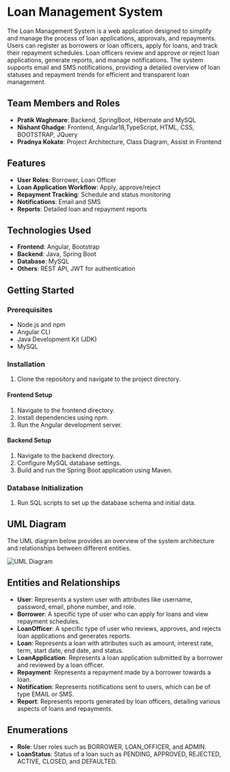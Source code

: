 # Loan Management System

The Loan Management System is a web application designed to simplify and manage the process of loan applications, approvals, and repayments. Users can register as borrowers or loan officers, apply for loans, and track their repayment schedules. Loan officers review and approve or reject loan applications, generate reports, and manage notifications. The system supports email and SMS notifications, providing a detailed overview of loan statuses and repayment trends for efficient and transparent loan management.
## Team Members and Roles

- **Pratik Waghmare**: Backend, SpringBoot, Hibernate and MySQL
- **Nishant Ghadge**: Frontend, Angular18,TypeScript, HTML, CSS, BOOTSTRAP, JQuery
- **Pradnya Kokate**: Project Architecture, Class Diagram, Assist in Frontend

## Features

- **User Roles**: Borrower, Loan Officer
- **Loan Application Workflow**: Apply, approve/reject
- **Repayment Tracking**: Schedule and status monitoring
- **Notifications**: Email and SMS
- **Reports**: Detailed loan and repayment reports

## Technologies Used

- **Frontend**: Angular, Bootstrap
- **Backend**: Java, Spring Boot
- **Database**: MySQL
- **Others**: REST API, JWT for authentication

## Getting Started

### Prerequisites

- Node.js and npm
- Angular CLI
- Java Development Kit (JDK)
- MySQL

### Installation

1. Clone the repository and navigate to the project directory.

#### Frontend Setup

1. Navigate to the frontend directory.
2. Install dependencies using npm.
3. Run the Angular development server.

#### Backend Setup

1. Navigate to the backend directory.
2. Configure MySQL database settings.
3. Build and run the Spring Boot application using Maven.

### Database Initialization

1. Run SQL scripts to set up the database schema and initial data.

## UML Diagram

The UML diagram below provides an overview of the system architecture and relationships between different entities.

![UML Diagram]()

## Entities and Relationships

- **User**: Represents a system user with attributes like username, password, email, phone number, and role.
- **Borrower**: A specific type of user who can apply for loans and view repayment schedules.
- **LoanOfficer**: A specific type of user who reviews, approves, and rejects loan applications and generates reports.
- **Loan**: Represents a loan with attributes such as amount, interest rate, term, start date, end date, and status.
- **LoanApplication**: Represents a loan application submitted by a borrower and reviewed by a loan officer.
- **Repayment**: Represents a repayment made by a borrower towards a loan.
- **Notification**: Represents notifications sent to users, which can be of type EMAIL or SMS.
- **Report**: Represents reports generated by loan officers, detailing various aspects of loans and repayments.

## Enumerations

- **Role**: User roles such as BORROWER, LOAN_OFFICER, and ADMIN.
- **LoanStatus**: Status of a loan such as PENDING, APPROVED, REJECTED, ACTIVE, CLOSED, and DEFAULTED.

